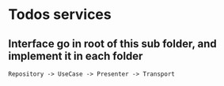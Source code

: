 # Todos services

## Interface go in root of this sub folder, and implement it in each folder

``` Repository -> UseCase -> Presenter -> Transport ```
